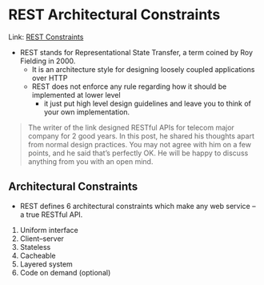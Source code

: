 REST Architectural Constraints
===
Link: [REST Constraints](https://restfulapi.net/rest-architectural-constraints/)
* REST stands for Representational State Transfer, a term coined by Roy Fielding in 2000.
  * It is an architecture style for designing loosely coupled applications over HTTP
  * REST does not enforce any rule regarding how it should be implemented at lower level
    * it just put high level design guidelines and leave you to think of your own implementation.

> The writer of the link designed RESTful APIs for telecom major company for 2 good years.
In this post, he shared his thoughts apart from normal design practices.
You may not agree with him on a few points, and he said that’s perfectly OK.
He will be happy to discuss anything from you with an open mind.

Architectural Constraints
---
* REST defines 6 architectural constraints which make any web service – a true RESTful API.  
1. Uniform interface  
1. Client–server  
1. Stateless
1. Cacheable
1. Layered system
1. Code on demand (optional)
